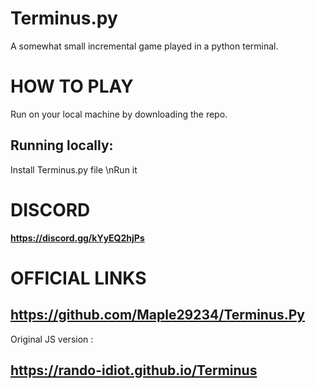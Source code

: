 # Terminus.py
A somewhat small incremental game played in a python terminal.
# __HOW TO PLAY__
Run on your local machine by downloading the repo.

## Running locally:

   Install Terminus.py file
   \nRun it

# __DISCORD__
**https://discord.gg/kYyEQ2hjPs**


# OFFICIAL LINKS
## https://github.com/Maple29234/Terminus.Py
Original JS version : 
## https://rando-idiot.github.io/Terminus
